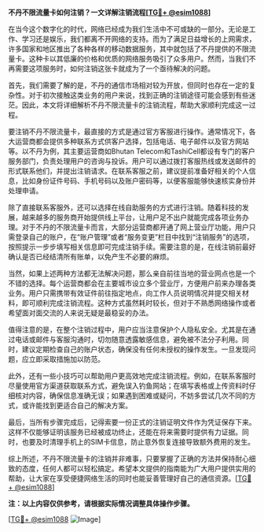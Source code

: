 **不丹不限流量卡如何注销？一文详解注销流程[[TG💪+ @esim1088](https://t.me/s/esim1088)]**

在当今这个数字化的时代，网络已经成为我们生活中不可或缺的一部分。无论是工作、学习还是娱乐，我们都离不开网络的支持。而为了满足日益增长的上网需求，许多国家和地区推出了各种各样的移动数据服务，其中就包括了不丹提供的不限流量卡。这种卡以其低廉的价格和优质的网络服务吸引了众多用户。然而，当我们不再需要这项服务时，如何注销这张卡就成为了一个亟待解决的问题。

首先，我们需要了解的是，不丹的通信市场相对较为开放，但同时也存在一定的复杂性。对于初次接触这类业务的用户来说，找到正确的注销途径可能会感到有些迷茫。因此，本文将详细解析不丹不限流量卡的注销流程，帮助大家顺利完成这一过程。

要注销不丹不限流量卡，最直接的方式是通过官方客服进行操作。通常情况下，各大运营商都会提供多种联系方式供客户选择，包括电话、电子邮件以及官方网站等。以不丹为例，其主要运营商如Bhutan Telecom和TashiCell都设有专门的客户服务部门，负责处理用户的咨询与投诉。用户可以通过拨打客服热线或发送邮件的形式联系他们，并提出注销请求。在联系客服之前，建议提前准备好相关的个人信息，比如身份证件号码、手机号码以及账户密码等，以便客服能够快速核实身份并处理申请。

除了直接联系客服外，还可以选择在线自助服务的方式进行注销。随着科技的发展，越来越多的服务商开始提供线上平台，让用户足不出户就能完成各项业务办理。对于不丹的不限流量卡而言，大部分运营商都开通了网上营业厅功能，用户只需登录自己的账户，在“账户管理”或者“服务变更”栏目中找到“注销服务”的选项，按照提示一步步填写相关信息即可完成注销手续。需要注意的是，在线注销前最好确认是否已经结清所有账单，以免产生不必要的麻烦。

当然，如果上述两种方法都无法解决问题，那么亲自前往当地的营业网点也是一个不错的选择。每个运营商都会在主要城市设立多个营业厅，方便用户前来办理各类业务。用户只需携带有效证件前往指定地点，向工作人员说明情况并提交相关材料，即可顺利完成注销流程。这种方式虽然耗时较长，但对于不熟悉网络操作或者希望面对面交流的人来说无疑是最稳妥的办法。

值得注意的是，在整个注销过程中，用户应当注意保护个人隐私安全。尤其是在通过电话或邮件与客服沟通时，切勿随意透露敏感信息，避免被不法分子利用。同时，建议定期检查自己的账户状态，确保没有任何未授权的操作发生。一旦发现问题，应立即采取措施加以防范。

此外，还有一些小技巧可以帮助用户更高效地完成注销流程。例如，在联系客服时尽量使用官方渠道获取联系方式，避免误入钓鱼网站；在填写表格或上传资料时仔细核对内容，确保信息准确无误；如果遇到困难或疑问，不妨多尝试几次不同的方式，或许能找到更适合自己的解决方案。

最后，当所有步骤完成后，记得索要一份正式的注销证明文件作为凭证保存下来。这样不仅能够证明该服务已经被成功终止，还能在将来需要时提供有力证据。同时，也要及时清理手机上的SIM卡信息，防止意外恢复连接导致额外费用的发生。

综上所述，不丹不限流量卡的注销并非难事，只要掌握了正确的方法并保持耐心细致的态度，任何人都可以轻松搞定。希望本文提供的指南能为广大用户提供实用的帮助，让大家在享受便捷网络生活的同时也能妥善管理好自己的通信资源。[[TG💪+ @esim1088](https://t.me/s/esim1088)]

**注：以上内容仅供参考，请根据实际情况调整具体操作步骤。**

[[TG💪+ @esim1088](https://t.me/s/esim1088) ![Image](https://i.postimg.cc/4NQfJmqS/Snipaste-2025-05-13-00-14-12.png)]